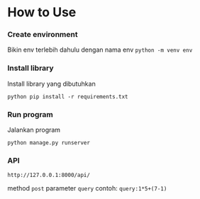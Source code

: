 # How to Use

### Create environment
Bikin env terlebih dahulu dengan nama env
`python -m venv env`

### Install library
Install library yang dibutuhkan
```
python pip install -r requirements.txt
```

### Run program
Jalankan program 
```
python manage.py runserver
```

### API
```
http://127.0.0.1:8000/api/
```
method `post`
parameter `query`
contoh: `query:1*5+(7-1)`